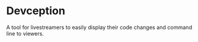 # Devception

A tool for livestreamers to easily display their
code changes and command line to viewers.
